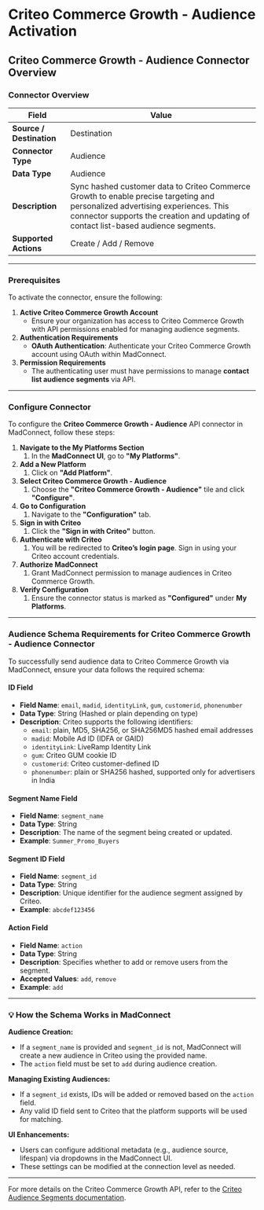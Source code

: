 # Criteo Commerce Growth - Audience Activation

## **Criteo Commerce Growth - Audience Connector Overview**

### **Connector Overview**

| Field                    | Value                                                                                                                                                                                                                |
| ------------------------ | -------------------------------------------------------------------------------------------------------------------------------------------------------------------------------------------------------------------- |
| **Source / Destination** | Destination                                                                                                                                                                                                          |
| **Connector Type**       | Audience                                                                                                                                                                                                             |
| **Data Type**            | Audience                                                                                                                                                                                                             |
| **Description**          | Sync hashed customer data to Criteo Commerce Growth to enable precise targeting and personalized advertising experiences. This connector supports the creation and updating of contact list-based audience segments. |
| **Supported Actions**    | Create / Add / Remove                                                                                                                                                                                                |

***

### **Prerequisites**

To activate the connector, ensure the following:

1. **Active Criteo Commerce Growth Account**
   * Ensure your organization has access to Criteo Commerce Growth with API permissions enabled for managing audience segments.
2. **Authentication Requirements**
   * **OAuth Authentication**: Authenticate your Criteo Commerce Growth account using OAuth within MadConnect.
3. **Permission Requirements**
   * The authenticating user must have permissions to manage **contact list audience segments** via API.

***

### **Configure Connector**

To configure the **Criteo Commerce Growth - Audience** API connector in MadConnect, follow these steps:

1. **Navigate to the My Platforms Section**
   1. In the **MadConnect UI**, go to **"My Platforms"**.
2. **Add a New Platform**
   1. Click on **"Add Platform"**.
3. **Select Criteo Commerce Growth - Audience**
   1. Choose the **"Criteo Commerce Growth - Audience"** tile and click **"Configure"**.
4. **Go to Configuration**
   1. Navigate to the **"Configuration"** tab.
5. **Sign in with Criteo**
   1. Click the **"Sign in with Criteo"** button.
6. **Authenticate with Criteo**
   1. You will be redirected to **Criteo’s login page**. Sign in using your Criteo account credentials.
7. **Authorize MadConnect**
   1. Grant MadConnect permission to manage audiences in Criteo Commerce Growth.
8. **Verify Configuration**
   1. Ensure the connector status is marked as **"Configured"** under **My Platforms**.

***

### **Audience Schema Requirements for Criteo Commerce Growth - Audience Connector**

To successfully send audience data to Criteo Commerce Growth via MadConnect, ensure your data follows the required schema:

#### **ID Field**

* **Field Name**: `email`, `madid`, `identityLink`, `gum`, `customerid`, `phonenumber`
* **Data Type**: String (Hashed or plain depending on type)
* **Description**: Criteo supports the following identifiers:
  * `email`: plain, MD5, SHA256, or SHA256MD5 hashed email addresses
  * `madid`: Mobile Ad ID (IDFA or GAID)
  * `identityLink`: LiveRamp Identity Link
  * `gum`: Criteo GUM cookie ID
  * `customerid`: Criteo customer-defined ID
  * `phonenumber`: plain or SHA256 hashed, supported only for advertisers in India

#### **Segment Name Field**

* **Field Name**: `segment_name`
* **Data Type**: String
* **Description**: The name of the segment being created or updated.
* **Example**: `Summer_Promo_Buyers`

#### **Segment ID Field**

* **Field Name**: `segment_id`
* **Data Type**: String
* **Description**: Unique identifier for the audience segment assigned by Criteo.
* **Example**: `abcdef123456`

#### **Action Field**

* **Field Name**: `action`
* **Data Type**: String
* **Description**: Specifies whether to add or remove users from the segment.
* **Accepted Values**: `add`, `remove`
* **Example**: `add`

***

### **💡 How the Schema Works in MadConnect**

**Audience Creation:**

* If a `segment_name` is provided and `segment_id` is not, MadConnect will create a new audience in Criteo using the provided name.
* The `action` field must be set to `add` during audience creation.

**Managing Existing Audiences:**

* If a `segment_id` exists, IDs will be added or removed based on the `action` field.
* Any valid ID field sent to Criteo that the platform supports will be used for matching.

**UI Enhancements:**

* Users can configure additional metadata (e.g., audience source, lifespan) via dropdowns in the MadConnect UI.
* These settings can be modified at the connection level as needed.

***

For more details on the Criteo Commerce Growth API, refer to the [Criteo Audience Segments documentation](https://developers.criteo.com/marketing-solutions/docs/audience-segments#manage-contact-lists).
